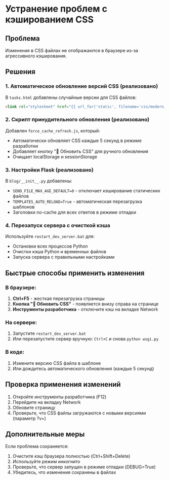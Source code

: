 # Устранение проблем с кэшированием CSS

## Проблема
Изменения в CSS файлах не отображаются в браузере из-за агрессивного кэширования.

## Решения

### 1. Автоматическое обновление версий CSS (реализовано)
В `tasks.html` добавлены случайные версии для CSS файлов:
```html
<link rel="stylesheet" href="{{ url_for('static', filename='css/modern_header_redesign.css') }}?v={{ range(1000, 9999) | random }}">
```

### 2. Скрипт принудительного обновления (реализовано)
Добавлен `force_cache_refresh.js`, который:
- Автоматически обновляет CSS каждые 5 секунд в режиме разработки
- Добавляет кнопку "🔄 Обновить CSS" для ручного обновления
- Очищает localStorage и sessionStorage

### 3. Настройки Flask (реализовано)
В `blog/__init__.py` добавлены:
- `SEND_FILE_MAX_AGE_DEFAULT=0` - отключает кэширование статических файлов
- `TEMPLATES_AUTO_RELOAD=True` - автоматическая перезагрузка шаблонов
- Заголовки no-cache для всех ответов в режиме отладки

### 4. Перезапуск сервера с очисткой кэша
Используйте `restart_dev_server.bat` для:
- Остановки всех процессов Python
- Очистки кэша Python и временных файлов
- Запуска сервера с правильными настройками

## Быстрые способы применить изменения

### В браузере:
1. **Ctrl+F5** - жесткая перезагрузка страницы
2. **Кнопка "🔄 Обновить CSS"** - появляется внизу справа на странице
3. **Инструменты разработчика** - отключите кэш на вкладке Network

### На сервере:
1. Запустите `restart_dev_server.bat`
2. Или перезапустите сервер вручную: `Ctrl+C` и снова `python wsgi.py`

### В коде:
1. Измените версию CSS файла в шаблоне
2. Или дождитесь автоматического обновления (каждые 5 секунд)

## Проверка применения изменений

1. Откройте инструменты разработчика (F12)
2. Перейдите на вкладку Network
3. Обновите страницу
4. Проверьте, что CSS файлы загружаются с новыми версиями (параметр ?v=)

## Дополнительные меры

Если проблема сохраняется:
1. Очистите кэш браузера полностью (Ctrl+Shift+Delete)
2. Используйте режим инкогнито
3. Проверьте, что сервер запущен в режиме отладки (DEBUG=True)
4. Убедитесь, что изменения сохранены в файлах
